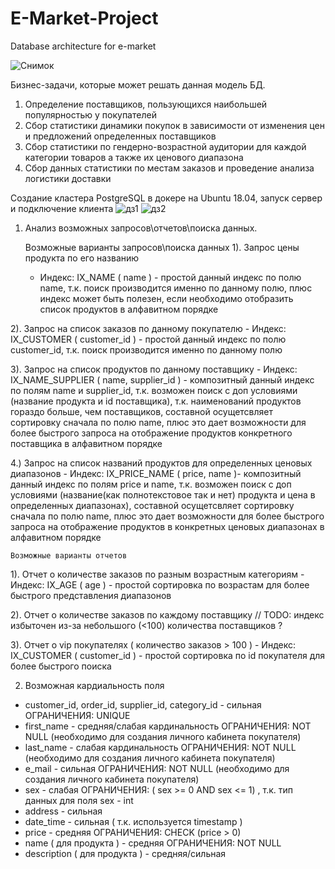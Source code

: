# E-Market-Project
Database architecture for e-market

![Снимок](https://user-images.githubusercontent.com/55914169/147758816-6b057bae-dd9a-49a1-aeb3-c200c4f97edb.JPG)

Бизнес-задачи, которые может решать данная модель БД.
1. Определение поставщиков, пользующихся наибольшей популярностью у покупателей
2. Сбор статистики динамики покупок в зависимости от изменения цен и предложений определенных поставщиков
3. Сбор статистики по гендерно-возрастной аудитории для каждой категории товаров
   а также их ценового диапазона
4. Сбор данных статистики по местам заказов и проведение анализа логистики доставки

Создание кластера PostgreSQL в докере на Ubuntu 18.04, запуск сервер и подключение клиента
![дз1](https://user-images.githubusercontent.com/55914169/146678007-2b4ac863-ffee-4059-bcc2-a4d9e1c12c83.JPG)
![дз2](https://user-images.githubusercontent.com/55914169/146678201-d2cadcce-9d64-45d4-ad69-f430dad4d1c8.JPG)

1. Анализ возможных запросов\отчетов\поиска данных.

    Возможные варианты запросов\поиска данных
1). Запрос цены продукта по его названию
    - Индекс: IX_NAME ( name ) - простой
    данный индекс по полю name, т.к. поиск производится именно по данному полю,
    плюс индекс может быть полезен, если необходимо отобразить список продуктов в 
    алфавитном порядке

2). Запрос на список заказов по данному покупателю
    - Индекс: IX_CUSTOMER ( customer_id ) - простой
    данный индекс по полю customer_id, т.к. поиск производится именно по данному полю

3). Запрос на список продуктов по данному поставщику
    - Индекс: IX_NAME_SUPPLIER ( name, supplier_id ) - композитный
    данный индекс по полям name и supplier_id, т.к. возможен поиск с доп условиями 
    (название продукта и id поставщика), т.к. наименований продуктов гораздо больше, чем поставщиков,
    составной осущетсвляет сортировку сначала по полю name, плюс это дает возможности
    для более быстрого запроса на отображение продуктов конкретного поставщика в алфавитном порядке

4.) Запрос на список названий продуктов для определенных ценовых диапазонов
    - Индекс: IX_PRICE_NAME ( price, name )- композитный
    данный индекс по полям price и name, т.к. возможен поиск с доп условиями 
    (название(как полнотекстовое так и нет) продукта и цена в определенных диапазонах),
    составной осущетсвляет сортировку сначала по полю name, плюс это дает возможности
    для более быстрого запроса на отображение продуктов в конкретных ценовых диапазонах в алфавитном порядке

    Возможные варианты отчетов
1). Отчет о количестве заказов по разным возрастным категориям
    - Индекс: IX_AGE ( age ) - простой
    сортировка по возрастам для более быстрого представления диапазонов

2). Отчет о количестве заказов по каждому поставщику
    // TODO: индекс избыточен из-за небольшого (<100) количества поставщиков ?

3). Отчет о vip покупателях ( количество заказов > 100 )
    - Индекс: IX_CUSTOMER ( customer_id ) - простой
    сортировка по id покупателя для более быстрого поиска
   
2. Возможная кардиальность поля

- customer_id, order_id, supplier_id, category_id - сильная ОГРАНИЧЕНИЯ: UNIQUE 
- first_name - средняя/слабая кардинальность ОГРАНИЧЕНИЯ: NOT NULL (необходимо для создания личного кабинета покупателя)
- last_name - слабая кардинальность ОГРАНИЧЕНИЯ: NOT NULL (необходимо для создания личного кабинета покупателя)
- e_mail - сильная ОГРАНИЧЕНИЯ: NOT NULL (необходимо для создания личного кабинета покупателя)
- sex - слабая ОГРАНИЧЕНИЯ: ( sex >= 0 AND sex <= 1) , т.к. тип данных для поля sex - int
- address - сильная
- date_time - сильная ( т.к. используется timestamp )
- price - средняя ОГРАНИЧЕНИЯ: CHECK (price > 0)
- name ( для продукта ) - средняя ОГРАНИЧЕНИЯ: NOT NULL
- description ( для продукта ) - средняя/сильная

